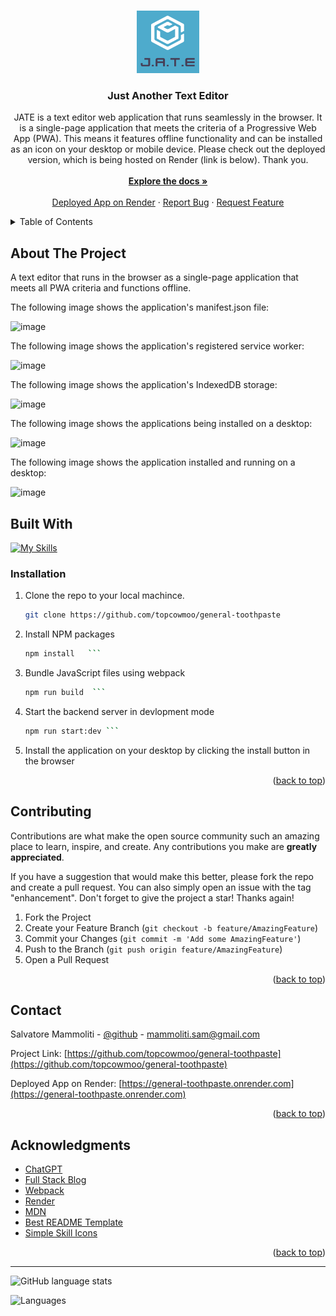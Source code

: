 <a name="readme-top"></a>

<br />
<div align="center">
  <a href="https://github.com/topcowmoo/general-toothpaste">
    <img src="/client/src/images/readmelogo.png" alt="Logo" width="100" height="100">
  </a>

<h3 align="center">Just Another Text Editor</h3>

  <p align="center">
   JATE is a text editor web application that runs seamlessly in the browser. It is a single-page application that meets the criteria of a Progressive Web App (PWA). This means it features offline functionality and can be installed as an icon on your desktop or mobile device. Please check out the deployed version, which is being hosted on Render (link is below). Thank you.

  <br />
  <br />
    <a href="https://github.com/topcowmoo/general-toothpaste"><strong>Explore the docs »</strong></a>
    <br />
    <br />
    <a href="https://general-toothpaste.onrender.com">Deployed App on Render</a>
    ·
    <a href="https://github.com/topcowmoo/general-toothpaste/issues">Report Bug</a>
    ·
    <a href="https://github.com/topcowmoo/general-toothpaste/issues">Request Feature</a>

  </p>
</div>

<!-- TABLE OF CONTENTS -->

<details>
  <summary>Table of Contents</summary>
  <ol>
    <li>
      <a href="#about-the-project">About The Project</a>
      <ul>
        <li><a href="#built-with">Built With</a></li>
      </ul>
    </li>
        <li><a href="#installation">Installation</a></li>
      </ul>
    </li>
    <li><a href="#contributing">Contributing</a></li>
    <li><a href="#contact">Contact</a></li>
    <li><a href="#acknowledgments">Acknowledgments</a></li>
  </ol>
</details>

<!-- ABOUT THE PROJECT -->

## About The Project

A text editor that runs in the browser as a single-page application that meets all PWA criteria and functions offline.

The following image shows the application's manifest.json file:

![image](https://github.com/topcowmoo/general-toothpaste/assets/149528212/29bbfd78-10e0-400e-b8f7-1eefbc84927d)

The following image shows the application's registered service worker:

![image](https://github.com/topcowmoo/general-toothpaste/assets/149528212/1892aaac-49cd-4a51-af07-f5eb90964e56)

The following image shows the application's IndexedDB storage:

![image](https://github.com/topcowmoo/general-toothpaste/assets/149528212/13a0d37e-e0b1-4a74-b853-bf18776aab23)

The following image shows the applications being installed on a desktop:

![image](https://github.com/topcowmoo/general-toothpaste/assets/149528212/f1663d78-875d-4c95-8c03-8bd699b7c12f)

The following image shows the application installed and running on a desktop:

![image](https://github.com/topcowmoo/general-toothpaste/assets/149528212/10e4c3a9-9102-4c70-9bc5-cb772b2eee03)

<!-- BUILT WITH -->

## Built With

[![My Skills](https://simpleskill.icons.workers.dev/svg?i=node.js,html5,css3,javascript,Webpack,Babel,PWA,render)](#)

<!-- INSTALLATION -->

### Installation

1. Clone the repo to your local machince.
   ```sh
   git clone https://github.com/topcowmoo/general-toothpaste
   ```
2. Install NPM packages
   ````sh
   npm install   ```
   ````
3. Bundle JavaScript files using webpack
   ````sh
   npm run build  ```
   ````
4. Start the backend server in devlopment mode
   ````sh
   npm run start:dev ```
   ````
5. Install the application on your desktop by clicking the install button in the browser

<p align="right">(<a href="#readme-top">back to top</a>)</p>

<!-- CONTRIBUTING -->

## Contributing

Contributions are what make the open source community such an amazing place to learn, inspire, and create. Any contributions you make are **greatly appreciated**.

If you have a suggestion that would make this better, please fork the repo and create a pull request. You can also simply open an issue with the tag "enhancement".
Don't forget to give the project a star! Thanks again!

1. Fork the Project
2. Create your Feature Branch (`git checkout -b feature/AmazingFeature`)
3. Commit your Changes (`git commit -m 'Add some AmazingFeature'`)
4. Push to the Branch (`git push origin feature/AmazingFeature`)
5. Open a Pull Request

<p align="right">(<a href="#readme-top">back to top</a>)</p>

<!-- CONTACT -->

## Contact

Salvatore Mammoliti - [@github](https://github.com/topcowmoo) - mammoliti.sam@gmail.com

Project Link: [https://github.com/topcowmoo/general-toothpaste](https://github.com/topcowmoo/general-toothpaste)

Deployed App on Render: [https://general-toothpaste.onrender.com](https://general-toothpaste.onrender.com)

<p align="right">(<a href="#readme-top">back to top</a>)</p>

<!-- ACKNOWLEDGMENTS -->

## Acknowledgments

- [ChatGPT](https://chat.openai.com/)
- [Full Stack Blog](https://coding-boot-camp.github.io/full-stack/render/render-deployment-guide)
- [Webpack](https://webpack.js.org/guides/)
- [Render](https://docs.render.com/)
- [MDN](https://developer.mozilla.org/en-US/docs/Web/Progressive_web_apps)
- [Best README Template](https://github.com/othneildrew/Best-README-Template)
- [Simple Skill Icons](https://irfaan008.github.io/simple-skill-icons/)

<p align="right">(<a href="#readme-top">back to top</a>)</p>

---

![GitHub language stats](https://img.shields.io/github/languages/top/topcowmoo/general-toothpaste)

![Languages](https://img.shields.io/github/languages/count/topcowmoo/general-toothpaste)

